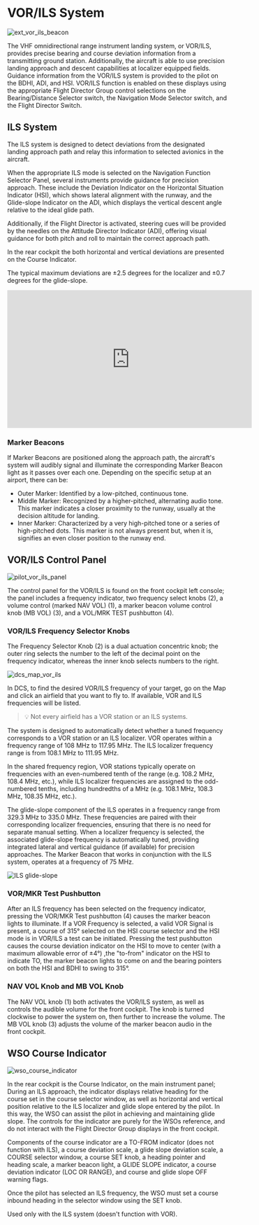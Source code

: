 # VOR/ILS System

![ext_vor_ils_beacon](../../img/ext_vor_ils_beacon.jpg)

The VHF omnidirectional range instrument landing system, or VOR/ILS, provides
precise bearing and course deviation information from a transmitting ground
station. Additionally, the aircraft is able to use precision landing approach
and descent capabilities at localizer equipped fields. Guidance information from
the VOR/ILS system is provided to the pilot on the BDHI, ADI, and HSI. VOR/ILS
function is enabled on these displays using the appropriate Flight Director
Group control selections on the Bearing/Distance Selector switch, the Navigation
Mode Selector switch, and the Flight Director Switch.

## ILS System

The ILS system is designed to detect deviations from the designated landing approach path
and relay this information to selected avionics in the aircraft.

When the appropriate ILS mode
is selected on the Navigation Function Selector Panel, several instruments provide guidance
for precision approach. These include the Deviation Indicator on the Horizontal Situation
Indicator (HSI), which shows lateral alignment with the runway, and the Glide-slope Indicator
on the ADI, which displays the vertical descent angle relative to the ideal glide path.

Additionally, if the Flight Director is activated, steering cues will be provided by the
needles on the Attitude Director Indicator (ADI), offering visual guidance for both pitch
and roll to maintain the correct approach path.

In the rear cockpit the both horizontal and
vertical deviations are presented on the Course Indicator.

The typical maximum deviations are ±2.5 degrees for the localizer and ±0.7 degrees
for the glide-slope.

<iframe width="560" height="315" src="https://www.youtube.com/embed/0fQRn_9fC3c?si=GPJAuCtfy3YUhAaa"
title="F-4 Phantom | Zero-Visibility ILS Landing | DCS" frameborder="0"
allow="accelerometer; autoplay; clipboard-write; encrypted-media; gyroscope; picture-in-picture; web-share"
referrerpolicy="strict-origin-when-cross-origin" allowfullscreen></iframe>

### Marker Beacons

If Marker Beacons are positioned along the approach path, the aircraft's system will audibly
signal and illuminate the corresponding Marker Beacon light as it passes over each one.
Depending on the specific setup at an airport, there can be:

- Outer Marker: Identified by a low-pitched, continuous tone.
- Middle Marker: Recognized by a higher-pitched, alternating audio tone. This marker indicates
  a closer proximity to the runway, usually at the decision altitude for landing.
- Inner Marker: Characterized by a very high-pitched tone or a series of high-pitched dots.
  This marker is not always present but, when it is, signifies an even closer position to the
  runway end.

## VOR/ILS Control Panel

![pilot_vor_ils_panel](../../img/pilot_vor_ils_panel.jpg)

The control panel for the VOR/ILS is found on the front cockpit left console;
the panel includes a frequency indicator, two frequency select knobs (<num>2</num>), a volume
control (marked NAV VOL) (<num>1</num>), a marker beacon volume control knob (MB VOL)
(<num>3</num>), and a
VOL/MRK TEST pushbutton (<num>4</num>).

### VOR/ILS Frequency Selector Knobs

The Frequency Selector Knob (<num>2</num>) is a dual actuation concentric knob; the outer ring
selects the number to the left of the decimal point on the frequency indicator,
whereas the inner knob selects numbers to the right.

![dcs_map_vor_ils](../../img/dcs_map_vor_ils.jpg)

In DCS, to find the desired VOR/ILS frequency of your target, go on the Map and
click an airfield that you want to fly to. If available,
VOR and ILS frequencies will be listed.

> 💡 Not every airfield has a VOR station or an ILS systems.

The system is designed to automatically detect whether a tuned frequency corresponds
to a VOR station or an ILS localizer. VOR operates within a frequency range of 108 MHz
to 117.95 MHz. The ILS localizer frequency range is from 108.1 MHz to 111.95 MHz.

In the shared frequency region, VOR stations typically operate on frequencies with
an even-numbered tenth of the range (e.g. 108.2 MHz, 108.4 MHz, etc.), while ILS localizer
frequencies are assigned to the odd-numbered tenths, including hundredths of a MHz
(e.g. 108.1 MHz, 108.3 MHz, 108.35 MHz, etc.).

The glide-slope component of the ILS operates in a frequency range from 329.3 MHz to 335.0 MHz.
These frequencies are paired with their corresponding localizer frequencies, ensuring
that there is no need for separate manual setting. When a localizer frequency is selected,
the associated glide-slope frequency is automatically tuned, providing integrated lateral
and vertical guidance (if available) for precision approaches.
The Marker Beacon that works in conjunction with the ILS system, operates at a frequency
of 75 MHz.

![ILS glide-slope](../../img/ils_glideslope.jpg)

### VOR/MKR Test Pushbutton

After an ILS frequency has been selected on the frequency indicator, pressing the VOR/MKR Test
pushbutton (<num>4</num>) causes the marker beacon lights to illuminate. If a VOR Frequency is
selected, a valid
VOR Signal is present, a course of 315° selected on the HSI course selector and the HSI mode is in
VOR/ILS a test can be initiated. Pressing the test pushbutton causes the course deviation indicator
on the HSI to move to center (with a maximum allowable error of ±4°) ,the "to-from" indicator on
the HSI to indicate TO, the marker beacon lights to come on and the bearing pointers on both the HSI
and BDHI to swing to 315°.

### NAV VOL Knob and MB VOL Knob

The NAV VOL knob (<num>1</num>) both activates the VOR/ILS system, as well as controls the
audible volume for the front cockpit. The knob is turned clockwise to power the
system on, then further to increase the volume. The MB VOL knob (<num>3</num>) adjusts the
volume of the marker beacon audio in the front cockpit.

## WSO Course Indicator

![wso_course_indicator](../../img/wso_course_indicator.jpg)

In the rear cockpit is the Course Indicator, on the main instrument panel; During
an ILS approach, the indicator displays relative heading for the course set in the
course selector window, as well as horizontal and vertical position relative to
the ILS localizer and glide slope entered by the pilot. In this way, the WSO can
assist the pilot in achieving and maintaining glide slope. The controls for the
indicator are purely for the WSOs reference, and do not interact with the Flight
Director Group displays in the front cockpit.

Components of the course indicator are a TO-FROM indicator (does not function
with ILS), a course deviation scale, a glide slope deviation scale, a COURSE
selector window, a course SET knob, a heading pointer and heading scale, a
marker beacon light, a GLIDE SLOPE indicator, a course deviation indicator (LOC
OR RANGE), and course and glide slope OFF warning flags.

Once the pilot has selected an ILS frequency, the WSO must set a course inbound
heading in the selector window using the SET knob.

Used only with the ILS system (doesn't function with VOR).
